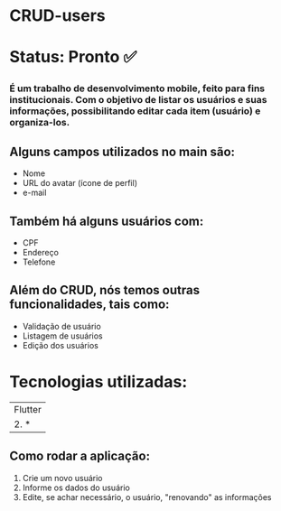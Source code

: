 <h1>CRUD-users<h1/>

Status: Pronto ✅

  ### É um trabalho de desenvolvimento mobile, feito para fins institucionais. Com o objetivo de listar os usuários e suas informações, possibilitando editar cada item (usuário) e organiza-los. 

  ## Alguns campos utilizados no main são:

  + Nome
  + URL do avatar (ícone de perfil)
  + e-mail

  ## Também há alguns usuários com:

  + CPF
  + Endereço
  + Telefone

  ## Além do CRUD, nós temos outras funcionalidades, tais como:

  * Validação de usuário
  * Listagem de usuários
  * Edição dos usuários

  # Tecnologias utilizadas:

  <table>
    <tr>
      <td> Flutter </td>
    </tr>
    <tr>
      <td> 2. * </td>
    </tr>

  </table>

  ## Como rodar a aplicação:

  1) Crie um novo usuário
  2) Informe os dados do usuário
  3) Edite, se achar necessário, o usuário, "renovando" as informações
